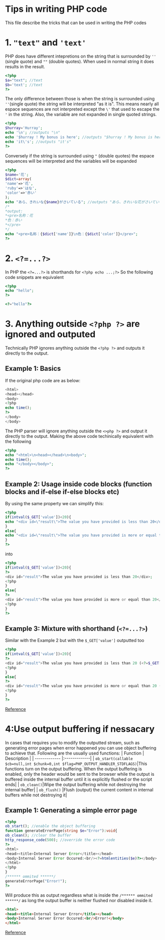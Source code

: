 # Tips in writing PHP code

This file describe the tricks that can be used in writing the PHP codes

# 1. `"text"` and `'text'`
PHP does have different intepretions on the string that is surrounded by `''` (single quote) and `""` (double quotes). When used in normal string it does results in the result.
```php
<?php
$a="text"; //text
$b='text'; //text
?>
```
The only difference between those is when the string is surrounded using `''`(single quote) the string will be interpreted "as it is". This means nearly all espace sequences are not interpreted except the `\'` that used to escape the `'` in the string. Also, the variable are not expanded in single quoted strings.
```php
<?php
$hurray='Hurray';
echo '\n'; //outputs "\n"
echo '$hurray ! My bonus is here'; //outputs "$hurray ! My bonus is here"
echo 'it\'s'; //outputs "it's"
?>
```
Conversely if the string is surrounded using `"` (double quotes) the espace sequences will be interpreted and the variables will be expanded
```php
<?php
$name='花';
$dict=array(
'name'=>'花',
'ruby'=>'はな',
'color'=>'赤い'
);
echo "あら、きれいな{$name}がさいている"; //outputs "あら、きれいな花がさいている"
/*
*output:
*<pre>名称：花
*色：赤い
*</pre>
*/
echo "<pre>名称：{$dict['name']}\n色：{$dict['color']}</pre>"; 
?>
```
# 2. `<?=...?>`
In PHP the `<?=...?>` is  shorthands for `<?php echo ...;?>`
So the following code snippets are equivalent
```php
<?php
echo "hello";
?>
```
```php
<?="hello"?>
```
# 3. Anything outside `<?php ?>` are ignored and outputed
Technically PHP ignores anything outside the `<?php ?>` and outputs it directly to the output.
## Example 1: Basics
If the original php code are as below:
```php
<html>
<head></head>
<body>
<?php
echo time();
?>
</body>
</body>
```
The PHP parser will ignore anything outside the `<>php ?>` and output it directly to the output. Making the above code techinically equivalent with the following
```php
<?php
echo "<html>\n<head></head>\n<body>";
echo time();
echo "</body></body>";
?>
```
## Example 2: Usage inside code blocks (function blocks and if-else if-else blocks etc)
By using the same property we can simplify this:
```php
<?php
if(intval($_GET['value'])<20){
echo "<div id=\"result\">The value you have provided is less than 20</div>";
}
else{
echo "<div id=\"result\">The value you have provided is more or equal than 20</div>";
}
?>
```
into
```php
<?php
if(intval($_GET['value'])<20){
?>
<div id="result">The value you have provided is less than 20</div>;
<?php
}
else{
?>
<div id="result">The value you have provided is more or equal than 20</div>;
<?php
}
?>
```
## Example 3: Mixture with shorthand (`<?=...?>`)
Similar with the Example 2 but with the `$_GET['value']` outputted too
```php
<?php
if(intval($_GET['value'])<20){
?>
<div id="result">The value you have provided is less than 20 (<?=$_GET['value']?>)</div>;
<?php
}
else{
?>
<div id="result">The value you have provided is more or equal than 20 (<?=$_GET['value']?>)</div>;
<?php
}
?>
```
[Reference](https://www.php.net/manual/en/language.basic-syntax.phpmode.php)

# 4:Use output buffering if nessacary
In cases that requires you to modify the outputted stream, such as generating error pages when error happened you can use object buffering to achieve that.
Following are the usually used functions:
| Function       | Description           |
| ------------- |:-------------|
| `ob_start(callable $cb=null,int $chunk=0,int $flag=PHP_OUTPUT_HANDLER_STDFLAGS)`|This functions turn on the output buffering. When the output buffering is enabled, only the header would be sent to the browser while the output is buffered inside the internal buffer until it is explicitly flushed or the script ends|
| `ob_clean()`|Wipe the output buffering while not destroying the internal buffer|
| `ob_flush()` |Flush (output) the current content in internal buffers while not destroying it|

## Example 1: Generating a simple error page
```php
<?php
ob_start(); //enable the object buffering
function generateErrorPage(string $e="Error"):void{
ob_clean(); //clear the buffer
http_response_code(500); //override the error code
?>
<html>
<head><title>Internal Server Error</title></head>
<body>Internal Server Error Occured:<br/><?=htmlentities($e)?></body>
</html>
<?php
}
/****** ommited ******/
generateErrorPage("Error!");
?>
```
Will produce this as output regardless what is inside the `/****** ommited ******/` as long the output buffer is neither flushed nor disabled inside it.
```html
<html>
<head><title>Internal Server Error</title></head>
<body>Internal Server Error Occured:<br/>Error!</body>
</html>
```
[Reference](https://www.php.net/manual/en/book.outcontrol.php)
